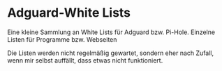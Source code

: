 # Adguard-White Lists

Eine kleine Sammlung an White Lists für Adguard bzw. Pi-Hole.
Einzelne Listen für Programme bzw. Webseiten

Die Listen werden nicht regelmäßig gewartet, sondern eher nach Zufall, wenn mir selbst auffällt, dass etwas nicht funktioniert.
